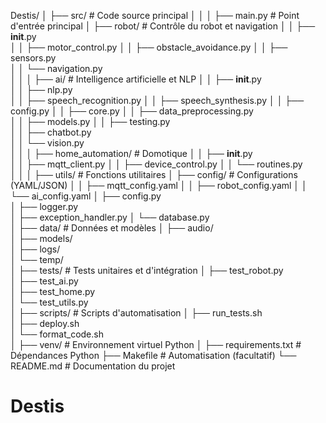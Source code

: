 Destis/
│
├── src/                   # Code source principal
│   │
│   ├── main.py            # Point d'entrée principal
│   ├── robot/             # Contrôle du robot et navigation
│   │   ├── __init__.py    
│   │   ├── motor_control.py 
│   │   ├── obstacle_avoidance.py 
│   │   ├── sensors.py     
│   │   └── navigation.py  
│   │
│   ├── ai/                # Intelligence artificielle et NLP
│   │   ├── __init__.py    
│   │   ├── nlp.py         
│   │   ├── speech_recognition.py
│   │   ├── speech_synthesis.py 
│   │   ├── config.py 
│   │   ├── core.py 
│   │   ├── data_preprocessing.py  
│   │   ├── models.py
│   │   ├── testing.py  
│   │   ├── chatbot.py    
│   │   └── vision.py      
│   │
│   ├── home_automation/   # Domotique
│   │   ├── __init__.py    
│   │   ├── mqtt_client.py 
│   │   ├── device_control.py
│   │   └── routines.py    
│   │
│   ├── utils/             # Fonctions utilitaires
│       ├── config/        # Configurations (YAML/JSON)
│       │   ├── mqtt_config.yaml
│       │   ├── robot_config.yaml
│       │   └── ai_config.yaml
│       ├── config.py      
│       ├── logger.py      
│       ├── exception_handler.py
│       └── database.py    
│
├── data/                  # Données et modèles
│   ├── audio/             
│   ├── models/            
│   ├── logs/              
│   └── temp/              
│
├── tests/                 # Tests unitaires et d'intégration
│   ├── test_robot.py      
│   ├── test_ai.py         
│   ├── test_home.py       
│   └── test_utils.py      
│
├── scripts/               # Scripts d'automatisation
│   ├── run_tests.sh       
│   ├── deploy.sh          
│   └── format_code.sh     
│
├── venv/                  # Environnement virtuel Python
│
├── requirements.txt       # Dépendances Python
├── Makefile               # Automatisation (facultatif)
└── README.md              # Documentation du projet
# Destis
